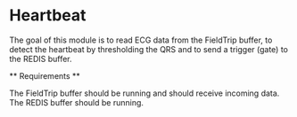 Heartbeat
=========

The goal of this module is to read ECG data from the FieldTrip buffer, to detect the heartbeat by thresholding the QRS and  to send a trigger (gate) to the REDIS buffer.


** Requirements **

The FieldTrip buffer should be running and should receive incoming data.
The REDIS buffer should be running.
